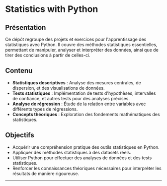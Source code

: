 # Statistics with Python

## Présentation
Ce dépôt regroupe des projets et exercices pour l'apprentissage des statistiques avec Python. Il couvre des méthodes statistiques essentielles, permettant de manipuler, analyser et interpréter des données, ainsi que de tirer des conclusions à partir de celles-ci.

## Contenu
- **Statistiques descriptives** : Analyse des mesures centrales, de dispersion, et des visualisations de données.
- **Tests statistiques** : Implémentation de tests d'hypothèses, intervalles de confiance, et autres tests pour des analyses précises.
- **Analyse de régression** : Étude de la relation entre variables avec différents types de régressions.
- **Concepts théoriques** : Exploration des fondements mathématiques des statistiques.

## Objectifs
- Acquérir une compréhension pratique des outils statistiques en Python.
- Appliquer des méthodes statistiques à des datasets réels.
- Utiliser Python pour effectuer des analyses de données et des tests statistiques.
- Renforcer les connaissances théoriques nécessaires pour interpréter les résultats de manière rigoureuse.

---
